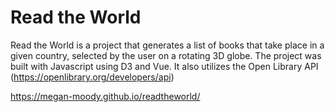 # Read the World
Read the World is a project that generates a list of books that take place in a given country, selected by the user on a rotating 3D globe. The project was built with Javascript using D3 and Vue. It also utilizes the Open Library API (https://openlibrary.org/developers/api)

https://megan-moody.github.io/readtheworld/

